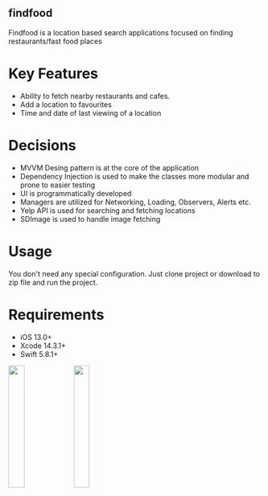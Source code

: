 ## findfood
Findfood is a location based search applications focused on finding restaurants/fast food places

# Key Features
* Ability to fetch nearby restaurants and cafes.
* Add a location to favourites
* Time and date of last viewing of a location

# Decisions
* MVVM Desing pattern is at the core of the application
* Dependency Injection is used to make the classes more modular and prone to easier testing
* UI is programmatically developed
* Managers are utilized for Networking, Loading, Observers, Alerts etc.
* Yelp API is used for searching and fetching locations
* SDImage is used to handle image fetching

# Usage
You don't need any special configuration. Just clone project or download to zip file and run the project.

# Requirements
* iOS 13.0+
* Xcode 14.3.1+
* Swift 5.8.1+

<img src="https://github.com/bertayyonel95/findfood/assets/58642825/f3653ca8-2b30-4579-96bd-9f1dfa7c26b2" width=25% height=25%>
<img src="https://github.com/bertayyonel95/findfood/assets/58642825/3b0b31fe-15f5-4997-a508-ffaea924ad32" width=25% height=25%>
